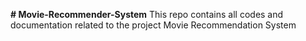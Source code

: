 **# Movie-Recommender-System**
This repo contains all codes and documentation related to the project Movie Recommendation System

